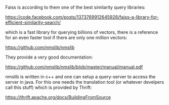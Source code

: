 Faiss is according to them one of the best similarity query libraries:

https://code.facebook.com/posts/1373769912645926/faiss-a-library-for-efficient-similarity-search/

which is a fast library for querying billions of vectors, there is a reference for an even faster tool if there are only one million vectors:
    
https://github.com/nmslib/nmslib
    
They provide a very good documentation:

https://github.com/nmslib/nmslib/blob/master/manual/manual.pdf

nmslib is written in c++  and one can setup a query-server to access the server in java.
For this one needs the translation tool (or whatever develpers call this stuff) which is provided by Thrift:

https://thrift.apache.org/docs/BuildingFromSource